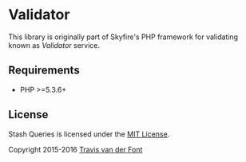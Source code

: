 # Validator

This library is originally part of Skyfire's PHP framework for validating known as *Validator* service.

## Requirements

- PHP >=5.3.6+

## License

Stash Queries is licensed under the [MIT License](http://opensource.org/licenses/MIT).

Copyright 2015-2016 [Travis van der Font](http://travisfont.com)

